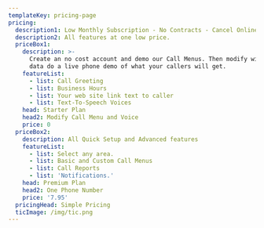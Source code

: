 ```yaml
---
templateKey: pricing-page
pricing:
  description1: Low Monthly Subscription - No Contracts - Cancel Online Any Time
  description2: All features at one low price.
  priceBox1:
    description: >-
      Create an no cost account and demo our Call Menus. Then modify with your
      data do a live phone demo of what your callers will get.
    featureList:
      - list: Call Greeting
      - list: Business Hours
      - list: Your web site link text to caller
      - list: Text-To-Speech Voices
    head: Starter Plan
    head2: Modify Call Menu and Voice
    price: 0
  priceBox2:
    description: All Quick Setup and Advanced features
    featureList:
      - list: Select any area.
      - list: Basic and Custom Call Menus
      - list: Call Reports
      - list: 'Notifications.'
    head: Premium Plan
    head2: One Phone Number
    price: '7.95'
  pricingHead: Simple Pricing
  ticImage: /img/tic.png
---
```


